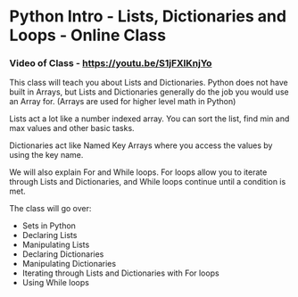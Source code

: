# Python Intro - Lists, Dictionaries and Loops - Online Class

### Video of Class - https://youtu.be/S1jFXlKnjYo

This class will teach you about Lists and Dictionaries. Python does not have built in Arrays, but Lists and Dictionaries generally do the job you would use an Array for. (Arrays are used for higher level math in Python)

Lists act a lot like a number indexed array. You can sort the list, find min and max values and other basic tasks.

Dictionaries act like Named Key Arrays where you access the values by using the key name.

We will also explain For and While loops. For loops allow you to iterate through Lists and Dictionaries, and While loops continue until a condition is met.

The class will go over:
- Sets in Python
- Declaring Lists
- Manipulating Lists
- Declaring Dictionaries
- Manipulating Dictionaries
- Iterating through Lists and Dictionaries with For loops
- Using While loops
